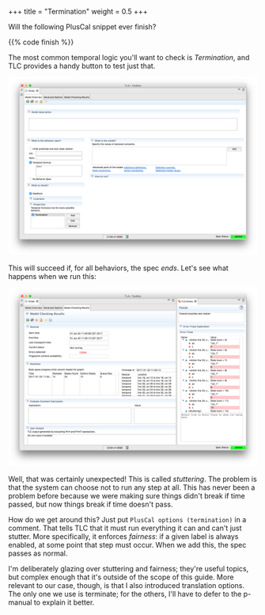 +++
title = "Termination"
weight = 0.5
+++

Will the following PlusCal snippet ever finish?

{{% code finish %}}

The most common temporal logic you'll want to check is _Termination_, and TLC provides a handy button to test just that.

![](img/termination.png)

This will succeed if, for all behaviors, the spec _ends_. Let's see what happens when we run this:

![](img/stuttering.png)

Well, that was certainly unexpected! This is called _stuttering_. The problem is that the system can choose not to run any step at all. This has never been a problem before because we were making sure things didn't break if time passed, but now things break if time doesn't pass.

How do we get around this? Just put `PlusCal options (termination)` in a comment. That tells TLC that it must run everything it can and can't just stutter. More specifically, it enforces _fairness_: if a given label is always enabled, at some point that step must occur. When we add this, the spec passes as normal.

I'm deliberately glazing over stuttering and fairness; they're useful topics, but complex enough that it's outside of the scope of this guide. More relevant to our case, though, is that I also introduced translation options. The only one we use is terminate; for the others, I'll have to defer to the p-manual to explain it better.

